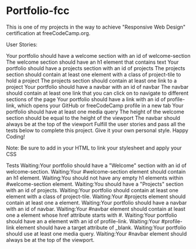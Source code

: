 # Portfolio-fcc

This is one of my projects in the way to achieve "Responsive Web Design" certification at freeCodeCamp.org.

User Stories:

Your portfolio should have a welcome section with an id of welcome-section
The welcome section should have an h1 element that contains text
Your portfolio should have a projects section with an id of projects
The projects section should contain at least one element with a class of project-tile to hold a project
The projects section should contain at least one link to a project
Your portfolio should have a navbar with an id of navbar
The navbar should contain at least one link that you can click on to navigate to different sections of the page
Your portfolio should have a link with an id of profile-link, which opens your GitHub or freeCodeCamp profile in a new tab
Your portfolio should have at least one media query
The height of the welcome section should be equal to the height of the viewport
The navbar should always be at the top of the viewport
Fulfill the user stories and pass all the tests below to complete this project. Give it your own personal style. Happy Coding!

Note: Be sure to add <link rel="stylesheet" href="styles.css"> in your HTML to link your stylesheet and apply your CSS

Tests
Waiting:Your portfolio should have a "Welcome" section with an id of welcome-section.
Waiting:Your #welcome-section element should contain an h1 element.
Waiting:You should not have any empty h1 elements within #welcome-section element.
Waiting:You should have a "Projects" section with an id of projects.
Waiting:Your portfolio should contain at least one element with a class of project-tile.
Waiting:Your #projects element should contain at least one a element.
Waiting:Your portfolio should have a navbar with an id of navbar.
Waiting:Your #navbar element should contain at least one a element whose href attribute starts with #.
Waiting:Your portfolio should have an a element with an id of profile-link.
Waiting:Your #profile-link element should have a target attribute of _blank.
Waiting:Your portfolio should use at least one media query.
Waiting:Your #navbar element should always be at the top of the viewport.

